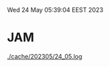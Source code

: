 Wed 24 May 05:39:04 EEST 2023
# JAM
<a href='./cache/202305/24_05.log'>./cache/202305/24_05.log</a>
